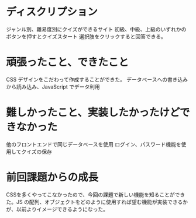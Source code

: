 # ディスクリプション

ジャンル別、難易度別にクイズができるサイト
初級、中級、上級のいずれかのボタンを押すとクイズスタート
選択肢をクリックすると回答できる。

# 頑張ったこと、できたこと

CSS デザインをこだわって作成することができた。
データベースへの書き込みから読み込み、JavaScript でデータ利用

# 難しかったこと、実装したかったけどできなかった

他のフロントエンドで同じデータベースを使用
ログイン、パスワード機能を使用してクイズの保存

# 前回課題からの成長
CSSを多くやってこなかったので、今回の課題で新しい機能を知ることができた。JS の配列、オブジェクトをどのように使用すれば望む機能が実装できるかが、以前よりイメージできるようになった。
